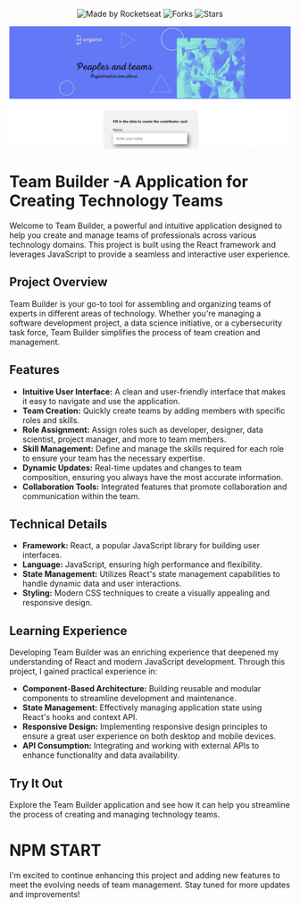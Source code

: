 <p align="center">
  <img src="https://img.shields.io/static/v1?label=Made%20by&message=Weslley&color=white&labelColor=8257E5" alt="Made by Rocketseat">
  <img src="https://img.shields.io/github/forks/weslleyolli/Organo?label=forks&message=MIT&color=white&labelColor=8257E5" alt="Forks">
  <img src="https://img.shields.io/github/stars/weslleyolli/Organo?label=stars&message=MIT&color=white&labelColor=8257E5" alt="Stars">
</p>
<p align="center">
    <img src="./Organo.png" alt="Preview">
</p>

# Team Builder -A Application for Creating Technology Teams

Welcome to Team Builder, a powerful and intuitive application designed to help you create and manage teams of professionals across various technology domains. This project is built using the React framework and leverages JavaScript to provide a seamless and interactive user experience.

## Project Overview

Team Builder is your go-to tool for assembling and organizing teams of experts in different areas of technology. Whether you're managing a software development project, a data science initiative, or a cybersecurity task force, Team Builder simplifies the process of team creation and management.

## Features

- **Intuitive User Interface:** A clean and user-friendly interface that makes it easy to navigate and use the application.
- **Team Creation:** Quickly create teams by adding members with specific roles and skills.
- **Role Assignment:** Assign roles such as developer, designer, data scientist, project manager, and more to team members.
- **Skill Management:** Define and manage the skills required for each role to ensure your team has the necessary expertise.
- **Dynamic Updates:** Real-time updates and changes to team composition, ensuring you always have the most accurate information.
- **Collaboration Tools:** Integrated features that promote collaboration and communication within the team.

## Technical Details

- **Framework:** React, a popular JavaScript library for building user interfaces.
- **Language:** JavaScript, ensuring high performance and flexibility.
- **State Management:** Utilizes React's state management capabilities to handle dynamic data and user interactions.
- **Styling:** Modern CSS techniques to create a visually appealing and responsive design.

## Learning Experience

Developing Team Builder was an enriching experience that deepened my understanding of React and modern JavaScript development. Through this project, I gained practical experience in:

- **Component-Based Architecture:** Building reusable and modular components to streamline development and maintenance.
- **State Management:** Effectively managing application state using React's hooks and context API.
- **Responsive Design:** Implementing responsive design principles to ensure a great user experience on both desktop and mobile devices.
- **API Consumption:** Integrating and working with external APIs to enhance functionality and data availability.

## Try It Out

Explore the Team Builder application and see how it can help you streamline the process of creating and managing technology teams.

<h1>NPM START</h1>

I'm excited to continue enhancing this project and adding new features to meet the evolving needs of team management. Stay tuned for more updates and improvements!

